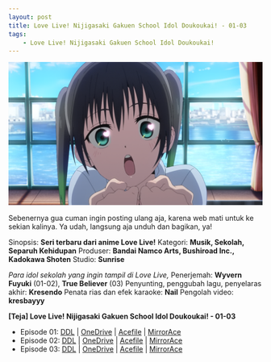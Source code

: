 ```yaml
---
layout: post
title: Love Live! Nijigasaki Gakuen School Idol Doukoukai! - 01-03
tags:
    - Love Live! Nijigasaki Gakuen School Idol Doukoukai!
---
```


<img src="/img/nijigaku-03.png"/>

Sebenernya gua cuman ingin posting ulang aja, karena web mati untuk ke sekian kalinya.
Ya udah, langsung aja unduh dan bagikan, ya!

Sinopsis: **Seri terbaru dari anime Love Live!**
Kategori: **Musik, Sekolah, Separuh Kehidupan**
Produser: **Bandai Namco Arts, Bushiroad Inc., Kadokawa Shoten**
Studio: **Sunrise**

*Para idol sekolah yang ingin tampil di Love Live,*
Penerjemah: **Wyvern Fuyuki** (01-02), **True Believer** (03)
Penyunting, penggubah lagu, penyelaras akhir: **Kresendo**
Penata rias dan efek karaoke: **Nail**
Pengolah video: **kresbayyy**

**[Teja] Love Live! Nijigasaki Gakuen School Idol Doukoukai! - 01-03**
- Episode 01: <a href="https://bit.ly/teja_nijigasaki01">DDL</a> | <a href="https://studentuksw-my.sharepoint.com/:v:/g/personal/692014024_student_uksw_edu/EerNbosM2YpDpUVehF5KjIIB7VIcgMP3MHaNFXt4xNKVEQ?e=UzgNg0&download=1">OneDrive</a> | <a href="https://acefile.co/f/29843989/teja-love-live-nijigasaki-gakuen-school-idol-doukoukai-01-19556efb-mkv">Acefile</a> | <a href="https://mirrorace.org/m/1Fna8">MirrorAce</a>
- Episode 02: <a href="https://bit.ly/teja_nijigasaki02">DDL</a> | <a href="https://studentuksw-my.sharepoint.com/:v:/g/personal/692014024_student_uksw_edu/EaOT5DFx7vlIrKcJetn8mHgBafH-9A30v-uNDBSy3F27Lg?e=eg8dNk&download=1">OneDrive</a> | <a href="https://acefile.co/f/30919258/teja-love-live-nijigasaki-gakuen-school-idol-doukoukai-02-a462a5e7-mkv">Acefile</a> | <a href="https://mirrorace.org/m/4nwUd">MirrorAce</a>
- Episode 03: <a href="https://bit.ly/teja_nijigasaki03">DDL</a> | <a href="https://studentuksw-my.sharepoint.com/:v:/g/personal/692014024_student_uksw_edu/EVpJfPGLSgBIn4q-u0xYKCABdodjFxWtUP-AKbTyjVYwRg?e=Tl7QSg&download=1">OneDrive</a> | <a href="https://acefile.co/f/31318871/teja-love-live-nijigasaki-gakuen-school-idol-doukoukai-03-57dd6b47-mkv">Acefile</a> | <a href="https://mirrorace.org/m/4nDlt">MirrorAce</a>